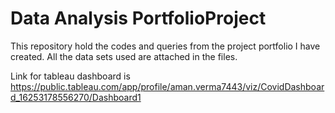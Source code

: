 # Data Analysis PortfolioProject

This repository hold the codes and queries from the project portfolio I have created.
All the data sets used are attached in the files.

Link for tableau dashboard is https://public.tableau.com/app/profile/aman.verma7443/viz/CovidDashboard_16253178556270/Dashboard1
